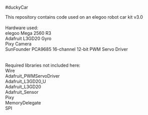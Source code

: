 #duckyCar

This repository contains code used on an elegoo robot car kit v3.0
<br><br>
Hardware used:<br>
elegoo Mega 2560 R3<br>
Adafruit L3GD20 Gyro<br>
Pixy Camera<br>
SunFounder PCA9685 16-channel 12-bit PWM Servo Driver<br>
<br><br>
Required libraries not included here:<br>
Wire<br>
Adafruit_PWMServoDriver<br>
Adafruit_L3GD20_U<br>
Adafruit_L3GD20<br>
Adafruit_Sensor<br>
Pixy<br>
MemoryDelegate<Br>
SPI<br>
